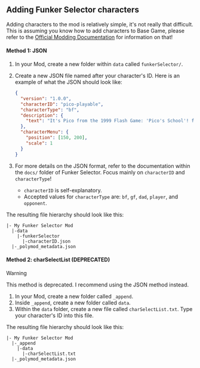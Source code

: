 ## Adding Funker Selector characters
Adding characters to the mod is relatively simple, it's not really that difficult. This is assuming you know how to add characters to Base Game, please refer to the [Official Modding Documentation](https://funkincrew.github.io/funkin-modding-docs/03-custom-characters/03-02-creating-a-character.html) for information on that!

#### Method 1: JSON

1. In your Mod, create a new folder within `data` called `funkerSelector/`.
2. Create a new JSON file named after your character's ID. Here is an example of what the JSON should look like:

    ```json
    {
      "version": "1.0.0",
      "characterID": "pico-playable",
      "characterType": "bf",
      "description": {
        "text": "It's Pico from the 1999 Flash Game: 'Pico's School'! featured as an opponent in Week 3, and as a playable character in WeekEnd 1."
      },
      "characterMenu": {
        "position": [150, 200],
        "scale": 1
      }
    }
    ```

3. For more details on the JSON format, refer to the documentation within the `docs/` folder of Funker Selector. Focus mainly on `characterID` and `characterType`!
   - `characterID` is self-explanatory.
   - Accepted values for `characterType` are: `bf`, `gf`, `dad`, `player`, and `opponent`.

The resulting file hierarchy should look like this:
```
|- My Funker Selector Mod
  |-data
    |-funkerSelector
      |-characterID.json
  |-_polymod_metadata.json
```

#### Method 2: charSelectList (DEPRECATED)

> [!WARNING]  
> This method is deprecated. I recommend using the JSON method instead.

1. In your Mod, create a new folder called `_append`.
2. Inside `_append`, create a new folder called `data`.
3. Within the `data` folder, create a new file called `charSelectList.txt`. Type your character's ID into this file.

The resulting file hierarchy should look like this:
```
|- My Funker Selector Mod
  |-_append
    |-data
      |-charSelectList.txt
  |-_polymod_metadata.json
```
